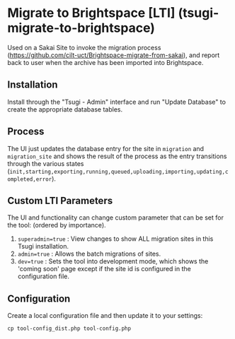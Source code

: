 # Migrate to Brightspace [LTI] (tsugi-migrate-to-brightspace)

Used on a Sakai Site to invoke the migration process (https://github.com/cilt-uct/Brightspace-migrate-from-sakai), and report back to user when the archive has been imported into Brightspace.

## Installation
Install through the "Tsugi - Admin" interface and run "Update Database" to create the appropriate database tables.

## Process
The UI just updates the database entry for the site in `migration` and `migration_site` and shows the result of the process as the entry transitions through the various states (`init,starting,exporting,running,queued,uploading,importing,updating,completed,error`).

## Custom LTI Parameters
The UI and functionality can change custom parameter that can be set for the tool:
 (ordered by importance).
 
 1. `superadmin=true` : View changes to show ALL migration sites in this Tsugi installation.
 2. `admin=true` : Allows the batch migrations of sites.
 3. `dev=true` : Sets the tool into development mode, which shows the 'coming soon' page except if the site id is configured in the configuration file.

## Configuration
Create a local configuration file and then update it to your settings:
```
cp tool-config_dist.php tool-config.php
```
